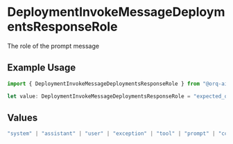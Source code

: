 # DeploymentInvokeMessageDeploymentsResponseRole

The role of the prompt message

## Example Usage

```typescript
import { DeploymentInvokeMessageDeploymentsResponseRole } from "@orq-ai/node/models/operations";

let value: DeploymentInvokeMessageDeploymentsResponseRole = "expected_output";
```

## Values

```typescript
"system" | "assistant" | "user" | "exception" | "tool" | "prompt" | "correction" | "expected_output"
```